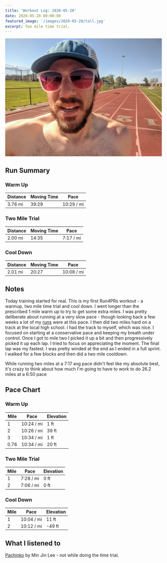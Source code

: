 ```yaml
---
title: 'Workout Log: 2020-05-20'
date: 2020-05-20 00:00:00
featured_image: '/images/2020-05-20/tall.jpg'
excerpt: Two mile time trial.
---
```


![](/images/2020-05-20/wide.jpg)


## Run Summary
### Warm Up

| Distance   | Moving Time          	| Pace        |
|------------|------------------------|-------------|
| 3.76 mi    |   39:29                |  10:29 / mi |

### Two Mile Trial

| Distance   | Moving Time          	| Pace        |
|------------|------------------------|-------------|
| 2.00 mi    |   14:35                |   7:17 / mi |

### Cool Down

| Distance   | Moving Time          	| Pace        |
|------------|------------------------|-------------|
| 2.01 mi    |   20:27                |  10:08 / mi |

## Notes

Today training started for real. This is my first Run4PRs workout - a warmup, two mile time trial and cool down. I went longer than the prescribed 1 mile warm up to try to get some extra miles. I was pretty deliberate about running at a very slow pace - though looking back a few weeks a lot of my [runs](https://www.strava.com/activities/3436461618) were at this pace. I then did two miles hard on a track at the local high school. I had the track to myself, which was nice. I focused on starting at a conservative pace and keeping my breath under control. Once I got to mile two I picked it up a bit and then progressively picked it up each lap. I tried to focus on appreciating the moment. The final lap was my fastest. I was pretty winded at the end as I ended in a full sprint. I walked for a few blocks and then did a two mile cooldown.

While running two miles at a 7:17 avg pace didn't feel like my absolute best, it's crazy to think about how much I'm going to have to work to do 26.2 miles at a 6:50 pace

## Pace Chart
### Warm Up

| Mile | Pace          	| Elevation   |
|------|----------------|-------------|
| 1    |  10:24 / mi    |  1 ft       |
| 2    |  10:26 / mi    | 39 ft       |
| 3    |  10:34 / mi    |  1 ft       |
| 0.76 |  10:34 / mi    | 20 ft       |

### Two Mile Trial

| Mile | Pace          	| Elevation   |
|------|----------------|-------------|
| 1    |   7:28 / mi    |  0 ft       |
| 2    |   7:06 / mi    |  0 ft       |

### Cool Down

| Mile | Pace          	| Elevation   |
|------|----------------|-------------|
| 1    |  10:04 / mi    | 11 ft       |
| 2    |  10:12 / mi    | -49 ft      |

## What I listened to
[Pachinko](https://www.goodreads.com/book/show/34051011-pachinko) by Min Jin Lee - not while doing the time trial.
